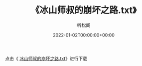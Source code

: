 ﻿---
title:  《冰山师叔的崩坏之路.txt》
date:   2022-01-02T00:00:00+00:00
author: 听松阁
layout: post
permalink: /冰山师叔的崩坏之路/
categories: 小说
tags: [小说]
---

点击《 [冰山师叔的崩坏之路.txt](http://img.660000.xyz/bookstukust/book/bntxt/10/冰山师叔的崩坏之路.txt)》进行下载